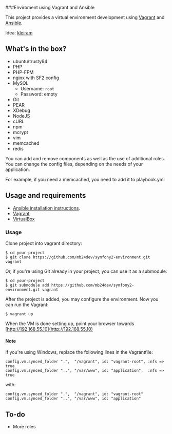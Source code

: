 ###Enviroment using Vagrant and Ansible

This project provides a virtual environment development using
[Vagrant](https://www.vagrantup.com) and [Ansible](http://www.ansible.com).

Idea: [kleiram](https://github.com/kleiram/vagrant-symfony)

## What's in the box?

- ubuntu/trusty64
- PHP
- PHP-FPM
- nginx with SF2 config
- MySQL
  * Username: `root`
  * Password: empty
- Git
- PEAR
- XDebug
- NodeJS
- cURL
- npm
- mcrypt
- vim
- memcached
- redis

You can add and remove components as well as the use of additional roles.
You can change the config files, depending on the needs of your application.

For example, if you need a memcached, you need to add it to playbook.yml

## Usage and requirements

- [Ansible installation instructions](http://docs.ansible.com/intro_installation.html#installation).
- [Vagrant](https://www.vagrantup.com)
- [VirtualBox](https://www.virtualbox.org)

### Usage

Clone project into vagrant directory:

    $ cd your-project
    $ git clone https://github.com/mb24dev/symfony2-environment.git vagrant

Or, if you're using Git already in your project, you can use it as a submodule:

    $ cd your-project
    $ git submodule add https://github.com/mb24dev/symfony2-environment.git vagrant

After the project is added, you may configure the environment.
Now you can run the Vagrant:

    $ vagrant up

When the VM is done setting up, point your browser
towards [http://192.168.55.10](http://192.168.55.10)

#### Note

If you're using Windows, replace the following lines in the Vagrantfile:

    config.vm.synced_folder ".",  "/vagrant", id: "vagrant-root", :nfs => true
    config.vm.synced_folder "..", "/var/www", id: "application",  :nfs => true

with:

    config.vm.synced_folder ".",  "/vagrant", id: "vagrant-root"
    config.vm.synced_folder "..", "/var/www", id: "application"

## To-do

- More roles